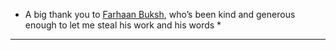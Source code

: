 * A big thank you to [Farhaan Buksh][1], who’s been kind and generous enough to let me steal his work and his words *


---
















[1]: https://farhaanbukhsh.wordpress.com
